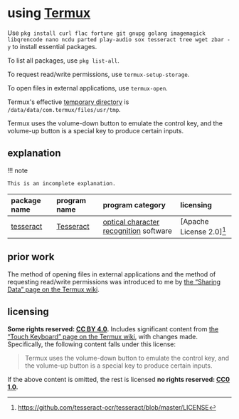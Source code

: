 # using [Termux]

Use `pkg install curl flac fortune git gnupg golang imagemagick libqrencode nano ncdu parted play-audio sox tesseract tree wget zbar -y` to install essential packages.

To list all packages, use `pkg list-all`.

To request read/write permissions, use `termux-setup-storage`.

To open files in external applications, use `termux-open`.

Termux's effective [temporary directory](https://en.wikipedia.org/wiki/Temporary_folder) is `/data/data/com.termux/files/usr/tmp`.

Termux uses the volume-down button to emulate the control key, and the volume-up button is a special key to produce certain inputs.

## explanation

!!! note
    
    This is an incomplete explanation.

| package name | program name | program category                         | licensing
|:-------------|:-------------|:-----------------------------------------|:-
| [tesseract]  | [Tesseract]  | [optical character recognition] software | [Apache License 2.0][^usgTrmx1]

[tesseract]: https://github.com/termux/termux-packages/tree/master/packages/tesseract
[Apache License 2.0]: https://choosealicense.com/licenses/apache-2.0/
[Tesseract]: https://github.com/tesseract-ocr/tesseract
[optical character recognition]: https://en.wikipedia.org/wiki/Optical_character_recognition

## prior work
The method of opening files in external applications and the method of requesting read/write permissions was introduced to me by [the “Sharing Data” page on the Termux wiki](https://wiki.termux.com/wiki/Sharing_Data).

## licensing
**Some rights reserved: [CC BY 4.0](https://creativecommons.org/licenses/by/4.0/).** Includes significant content from [the “Touch Keyboard” page on the Termux wiki](https://wiki.termux.com/wiki/Touch_Keyboard), with changes made. Specifically, the following content falls under this license:

> Termux uses the volume-down button to emulate the control key, and the volume-up button is a special key to produce certain inputs.

If the above content is omitted, the rest is licensed **no rights reserved: [CC0 1.0](https://creativecommons.org/publicdomain/zero/1.0/).**

[Termux]: https://termux.com/
[^usgTrmx1]: <https://github.com/tesseract-ocr/tesseract/blob/master/LICENSE>
